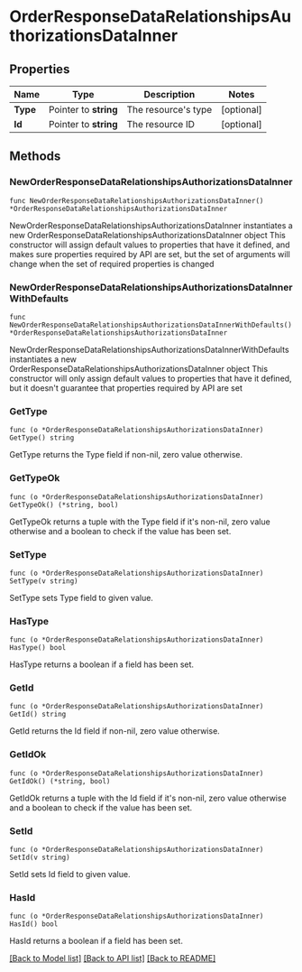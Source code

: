 # OrderResponseDataRelationshipsAuthorizationsDataInner

## Properties

Name | Type | Description | Notes
------------ | ------------- | ------------- | -------------
**Type** | Pointer to **string** | The resource&#39;s type | [optional] 
**Id** | Pointer to **string** | The resource ID | [optional] 

## Methods

### NewOrderResponseDataRelationshipsAuthorizationsDataInner

`func NewOrderResponseDataRelationshipsAuthorizationsDataInner() *OrderResponseDataRelationshipsAuthorizationsDataInner`

NewOrderResponseDataRelationshipsAuthorizationsDataInner instantiates a new OrderResponseDataRelationshipsAuthorizationsDataInner object
This constructor will assign default values to properties that have it defined,
and makes sure properties required by API are set, but the set of arguments
will change when the set of required properties is changed

### NewOrderResponseDataRelationshipsAuthorizationsDataInnerWithDefaults

`func NewOrderResponseDataRelationshipsAuthorizationsDataInnerWithDefaults() *OrderResponseDataRelationshipsAuthorizationsDataInner`

NewOrderResponseDataRelationshipsAuthorizationsDataInnerWithDefaults instantiates a new OrderResponseDataRelationshipsAuthorizationsDataInner object
This constructor will only assign default values to properties that have it defined,
but it doesn't guarantee that properties required by API are set

### GetType

`func (o *OrderResponseDataRelationshipsAuthorizationsDataInner) GetType() string`

GetType returns the Type field if non-nil, zero value otherwise.

### GetTypeOk

`func (o *OrderResponseDataRelationshipsAuthorizationsDataInner) GetTypeOk() (*string, bool)`

GetTypeOk returns a tuple with the Type field if it's non-nil, zero value otherwise
and a boolean to check if the value has been set.

### SetType

`func (o *OrderResponseDataRelationshipsAuthorizationsDataInner) SetType(v string)`

SetType sets Type field to given value.

### HasType

`func (o *OrderResponseDataRelationshipsAuthorizationsDataInner) HasType() bool`

HasType returns a boolean if a field has been set.

### GetId

`func (o *OrderResponseDataRelationshipsAuthorizationsDataInner) GetId() string`

GetId returns the Id field if non-nil, zero value otherwise.

### GetIdOk

`func (o *OrderResponseDataRelationshipsAuthorizationsDataInner) GetIdOk() (*string, bool)`

GetIdOk returns a tuple with the Id field if it's non-nil, zero value otherwise
and a boolean to check if the value has been set.

### SetId

`func (o *OrderResponseDataRelationshipsAuthorizationsDataInner) SetId(v string)`

SetId sets Id field to given value.

### HasId

`func (o *OrderResponseDataRelationshipsAuthorizationsDataInner) HasId() bool`

HasId returns a boolean if a field has been set.


[[Back to Model list]](../README.md#documentation-for-models) [[Back to API list]](../README.md#documentation-for-api-endpoints) [[Back to README]](../README.md)


